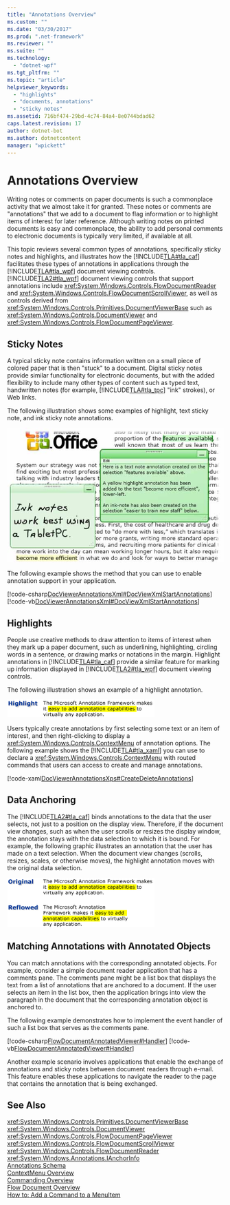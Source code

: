 ```yaml
---
title: "Annotations Overview"
ms.custom: ""
ms.date: "03/30/2017"
ms.prod: ".net-framework"
ms.reviewer: ""
ms.suite: ""
ms.technology: 
  - "dotnet-wpf"
ms.tgt_pltfrm: ""
ms.topic: "article"
helpviewer_keywords: 
  - "highlights"
  - "documents, annotations"
  - "sticky notes"
ms.assetid: 716bf474-29bd-4c74-84a4-8e0744bdad62
caps.latest.revision: 17
author: dotnet-bot
ms.author: dotnetcontent
manager: "wpickett"
---
```

# Annotations Overview
Writing notes or comments on paper documents is such a commonplace activity that we almost take it for granted. These notes or comments are "annotations" that we add to a document to flag information or to highlight items of interest for later reference. Although writing notes on printed documents is easy and commonplace, the ability to add personal comments to electronic documents is typically very limited, if available at all.  
  
 This topic reviews several common types of annotations, specifically sticky notes and highlights, and illustrates how the [!INCLUDE[TLA#tla_caf](../../../../includes/tlasharptla-caf-md.md)] facilitates these types of annotations in applications through the [!INCLUDE[TLA#tla_wpf](../../../../includes/tlasharptla-wpf-md.md)] document viewing controls.  [!INCLUDE[TLA2#tla_wpf](../../../../includes/tla2sharptla-wpf-md.md)] document viewing controls that support annotations include <xref:System.Windows.Controls.FlowDocumentReader> and <xref:System.Windows.Controls.FlowDocumentScrollViewer>, as well as controls derived from <xref:System.Windows.Controls.Primitives.DocumentViewerBase> such as <xref:System.Windows.Controls.DocumentViewer> and <xref:System.Windows.Controls.FlowDocumentPageViewer>.  
  
  
<a name="caf1_type_stickynotes"></a>   
## Sticky Notes  
 A typical sticky note contains information written on a small piece of colored paper that is then "stuck" to a document. Digital sticky notes provide similar functionality for electronic documents, but with the added flexibility to include many other types of content such as typed text, handwritten notes (for example, [!INCLUDE[TLA#tla_tpc](../../../../includes/tlasharptla-tpc-md.md)] "ink" strokes), or Web links.  
  
 The following illustration shows some examples of highlight, text sticky note, and ink sticky note annotations.  
  
 ![Highlight, text and ink sticky note annotations.](../../../../docs/framework/wpf/advanced/media/caf-stickynote.jpg "CAF_StickyNote")  
  
 The following example shows the method that you can use to enable annotation support in your application.  
  
 [!code-csharp[DocViewerAnnotationsXml#DocViewXmlStartAnnotations](../../../../samples/snippets/csharp/VS_Snippets_Wpf/DocViewerAnnotationsXml/CSharp/Window1.xaml.cs#docviewxmlstartannotations)]
 [!code-vb[DocViewerAnnotationsXml#DocViewXmlStartAnnotations](../../../../samples/snippets/visualbasic/VS_Snippets_Wpf/DocViewerAnnotationsXml/visualbasic/window1.xaml.vb#docviewxmlstartannotations)]  
  
<a name="caf1_type_callouts"></a>   
## Highlights  
 People use creative methods to draw attention to items of interest when they mark up a paper document, such as underlining, highlighting, circling words in a sentence, or drawing marks or notations in the margin.  Highlight annotations in [!INCLUDE[TLA#tla_caf](../../../../includes/tlasharptla-caf-md.md)] provide a similar feature for marking up information displayed in [!INCLUDE[TLA2#tla_wpf](../../../../includes/tla2sharptla-wpf-md.md)] document viewing controls.  
  
 The following illustration shows an example of a highlight annotation.  
  
 ![Highlight Annotation](../../../../docs/framework/wpf/advanced/media/caf-callouts.png "CAF_Callouts")  
  
 Users typically create annotations by first selecting some text or an item of interest, and then right-clicking to display a <xref:System.Windows.Controls.ContextMenu> of annotation options.  The following example shows the [!INCLUDE[TLA#tla_xaml](../../../../includes/tlasharptla-xaml-md.md)] you can use to declare a <xref:System.Windows.Controls.ContextMenu> with routed commands that users can access to create and manage annotations.  
  
 [!code-xaml[DocViewerAnnotationsXps#CreateDeleteAnnotations](../../../../samples/snippets/csharp/VS_Snippets_Wpf/DocViewerAnnotationsXps/CSharp/Window1.xaml#createdeleteannotations)]  
  
<a name="caf1_framework_data_anchoring"></a>   
## Data Anchoring  
 The [!INCLUDE[TLA2#tla_caf](../../../../includes/tla2sharptla-caf-md.md)] binds annotations to the data that the user selects, not just to a position on the display view. Therefore, if the document view changes, such as when the user scrolls or resizes the display window, the annotation stays with the data selection to which it is bound. For example, the following graphic illustrates an annotation that the user has made on a text selection. When the document view changes (scrolls, resizes, scales, or otherwise moves), the highlight annotation moves with the original data selection.  
  
 ![Annotation Data Anchoring](../../../../docs/framework/wpf/advanced/media/caf-dataanchoring.png "CAF_DataAnchoring")  
  
<a name="matching_annotations_with_annotated_objects"></a>   
## Matching Annotations with Annotated Objects  
 You can match annotations with the corresponding annotated objects. For example, consider a simple document reader application that has a comments pane. The comments pane might be a list box that displays the text from a list of annotations that are anchored to a document. If the user selects an item in the list box, then the application brings into view the paragraph in the document that the corresponding annotation object is anchored to.  
  
 The following example demonstrates how to implement the event handler of such a list box that serves as the comments pane.  
  
 [!code-csharp[FlowDocumentAnnotatedViewer#Handler](../../../../samples/snippets/csharp/VS_Snippets_Wpf/FlowDocumentAnnotatedViewer/CSharp/Window1.xaml.cs#handler)]
 [!code-vb[FlowDocumentAnnotatedViewer#Handler](../../../../samples/snippets/visualbasic/VS_Snippets_Wpf/FlowDocumentAnnotatedViewer/visualbasic/window1.xaml.vb#handler)]  
  
 Another example scenario involves applications that enable the exchange of annotations and sticky notes between document readers through e-mail. This feature enables these applications to navigate the reader to the page that contains the annotation that is being exchanged.  
  
## See Also  
 <xref:System.Windows.Controls.Primitives.DocumentViewerBase>   
 <xref:System.Windows.Controls.DocumentViewer>   
 <xref:System.Windows.Controls.FlowDocumentPageViewer>   
 <xref:System.Windows.Controls.FlowDocumentScrollViewer>   
 <xref:System.Windows.Controls.FlowDocumentReader>   
 <xref:System.Windows.Annotations.IAnchorInfo>   
 [Annotations Schema](../../../../docs/framework/wpf/advanced/annotations-schema.md)   
 [ContextMenu Overview](../../../../docs/framework/wpf/controls/contextmenu-overview.md)   
 [Commanding Overview](../../../../docs/framework/wpf/advanced/commanding-overview.md)   
 [Flow Document Overview](../../../../docs/framework/wpf/advanced/flow-document-overview.md)   
 [How to: Add a Command to a MenuItem](http://msdn.microsoft.com/en-us/013d68a0-5373-4a68-bd91-5de574307370)
